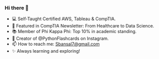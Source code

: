### Hi there 👋

- 💻 Self-Taught Certified AWS, Tableau & CompTIA.
- 🌟 Featured in CompTIA Newsletter: From Healthcare to Data Science.
- 📚 Member of Phi Kappa Phi: Top 10% in academic standing. 
- 👾 Creator of @PythonFlashcards on Instagram.
- 📫 How to reach me: Sbansal7@gmail.com
- ✨ Always learning and exploring!

<!--
**Sandeep-Bansal1/Sandeep-Bansal1** is a ✨ _special_ ✨ repository because its `README.md` (this file) appears on your GitHub profile.

Here are some ideas to get you started:

 

-
-->
